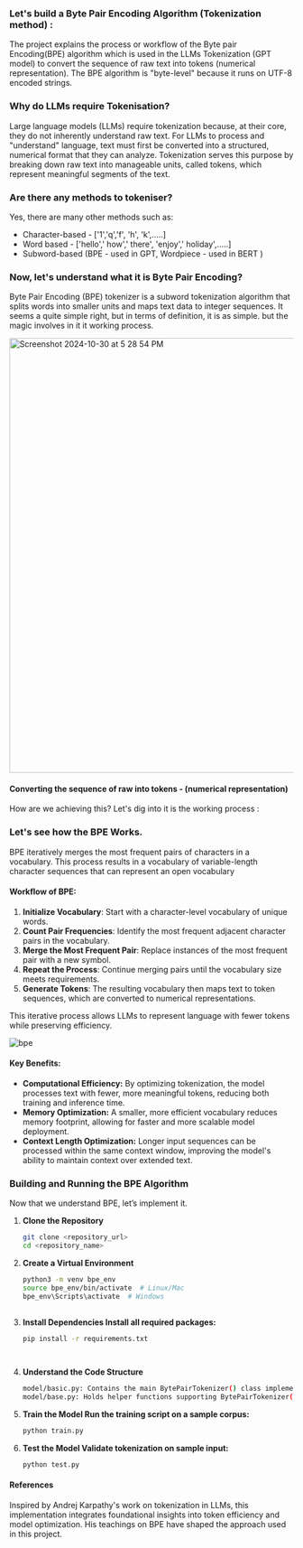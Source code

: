 

### Let's build a Byte Pair Encoding Algorithm (Tokenization method) :

The project explains the process or workflow of the Byte pair Encoding(BPE) algorithm which is used in the LLMs Tokenization (GPT model) to convert the sequence of raw text into tokens (numerical representation). The BPE algorithm is "byte-level" because it runs on UTF-8 encoded strings.

                 
### Why do LLMs require Tokenisation?
Large language models (LLMs) require tokenization because, at their core, they do not inherently understand raw text. For LLMs to process and "understand" language, text must first be converted into a structured, numerical format that they can analyze. Tokenization serves this purpose by breaking down raw text into manageable units, called tokens, which represent meaningful segments of the text.

### Are there any methods to tokeniser?
Yes, there are many other methods such as:
- Character-based - ['1','q','f', 'h', 'k',.....]
- Word based - ['hello',' how',' there', 'enjoy',' holiday',.....]
- Subword-based (BPE - used in GPT, Wordpiece - used in BERT )  


### Now, let's understand what it is Byte Pair Encoding?
Byte Pair Encoding (BPE) tokenizer is a subword tokenization algorithm that splits words into smaller units and maps text data to integer sequences. It seems a quite simple right, but in terms of definition, it is as simple. but the magic involves in it it working process.




<img width="770" alt="Screenshot 2024-10-30 at 5 28 54 PM" src="https://github.com/user-attachments/assets/7ac1a230-1628-4c14-a84f-a072d4f17716">

                 
                 
  #### Converting the sequence of raw into tokens - (numerical representation)

 How are we achieving this? Let's dig into it is the working process :

 ### Let's see how the BPE Works.
 BPE iteratively merges the most frequent pairs of characters in a vocabulary. This process results in a vocabulary of variable-length character sequences that can represent an open vocabulary

 #### Workflow of BPE:
 
 1. **Initialize Vocabulary**: Start with a character-level vocabulary of unique words.
2. **Count Pair Frequencies**: Identify the most frequent adjacent character pairs in the vocabulary.
3. **Merge the Most Frequent Pair**: Replace instances of the most frequent pair with a new symbol.
4. **Repeat the Process**: Continue merging pairs until the vocabulary size meets requirements.
5. **Generate Tokens**: The resulting vocabulary then maps text to token sequences, which are converted to numerical representations.

This iterative process allows LLMs to represent language with fewer tokens while preserving efficiency.


![bpe](https://github.com/user-attachments/assets/37b86fe5-b4de-4e0a-b14c-57ea3c66b20f)



#### Key Benefits:
- **Computational Efficiency:** By optimizing tokenization, the model processes text with fewer, more meaningful tokens, reducing both training and inference time.
- **Memory Optimization:** A smaller, more efficient vocabulary reduces memory footprint, allowing for faster and more scalable model deployment.
- **Context Length Optimization:** Longer input sequences can be processed within the same context window, improving the model's ability to maintain context over extended text.



### Building and Running the BPE Algorithm

Now that we understand BPE, let’s implement it.

1. **Clone the Repository**
   ```bash
   git clone <repository_url>
   cd <repository_name>

2. **Create a Virtual Environment**
   ```bash
   python3 -m venv bpe_env
   source bpe_env/bin/activate  # Linux/Mac
   bpe_env\Scripts\activate  # Windows
  
3. **Install Dependencies Install all required packages:**
   ```bash
   pip install -r requirements.txt

  
4. **Understand the Code Structure**
   ```bash
   model/basic.py: Contains the main BytePairTokenizer() class implementing BPE logic.
   model/base.py: Holds helper functions supporting BytePairTokenizer() operations.

5. **Train the Model Run the training script on a sample corpus:**
   ```bash
   python train.py

7. **Test the Model Validate tokenization on sample input:**
   ```bash
   python test.py 


#### References 
Inspired by Andrej Karpathy's work on tokenization in LLMs, this implementation integrates foundational insights into token efficiency and model optimization. His teachings on BPE have shaped the approach used in this project.




